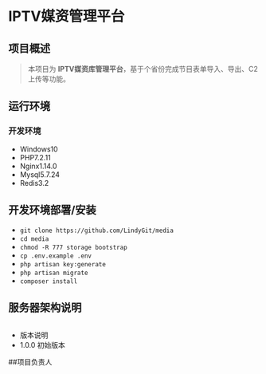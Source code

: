 # IPTV媒资管理平台

## 项目概述

> 本项目为 __IPTV媒资库管理平台__，基于个省份完成节目表单导入、导出、C2上传等功能。

## 运行环境
### 开发环境
 * Windows10
 * PHP7.2.11
 * Nginx1.14.0
 * Mysql5.7.24
 * Redis3.2

## 开发环境部署/安装   
* `git clone https://github.com/LindyGit/media`
* `cd media`                                            
* `chmod -R 777 storage bootstrap`
* `cp .env.example .env`
* `php artisan key:generate`
* `php artisan migrate`
* `composer install`


## 服务器架构说明
![]()  
* 版本说明  
 * 1.0.0 初始版本


##项目负责人

